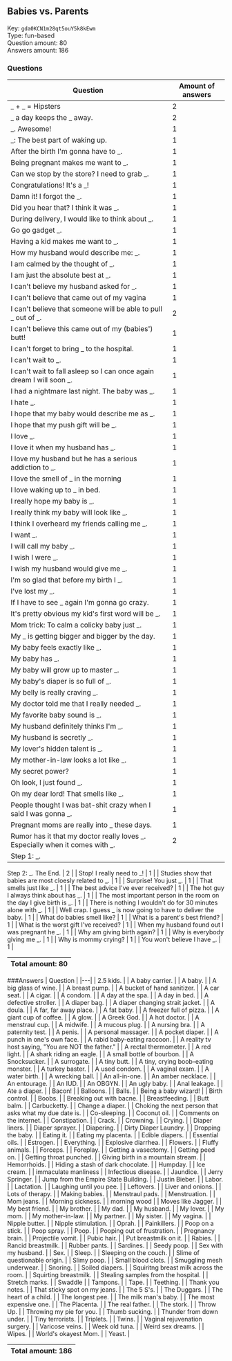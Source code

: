 ## Babies vs. Parents
Key: `gda0KCN1m28qt5ouY5k8kEwm`  
Type: fun-based  
Question amount: 80  
Answers amount: 186
### Questions
| Question | Amount of answers |
|---|---|
| _ + _ = Hipsters | 2 |
| _ a day keeps the _ away. | 2 |
| _. Awesome! | 1 |
| _: The best part of waking up. | 1 |
| After the birth I'm gonna have to _. | 1 |
| Being pregnant makes me want to _. | 1 |
| Can we stop by the store? I need to grab _. | 1 |
| Congratulations! It's a _! | 1 |
| Damn it! I forgot the _. | 1 |
| Did you hear that? I think it was _. | 1 |
| During delivery, I would like to think about _. | 1 |
| Go go gadget _. | 1 |
| Having a kid makes me want to _. | 1 |
| How my husband would describe me: _. | 1 |
| I am calmed by the thought of _. | 1 |
| I am just the absolute best at _. | 1 |
| I can't believe my husband asked for _. | 1 |
| I can't believe that came out of my vagina | 1 |
| I can't believe that someone will be able to pull _ out of _. | 2 |
| I can't believe this came out of my (babies') butt! | 1 |
| I can't forget to bring _ to the hospital. | 1 |
| I can't wait to _. | 1 |
| I can't wait to fall asleep so I can once again dream I will soon _. | 1 |
| I had a nightmare last night. The baby was _. | 1 |
| I hate _. | 1 |
| I hope that my baby would describe me as _. | 1 |
| I hope that my push gift will be _. | 1 |
| I love _. | 1 |
| I love it when my husband has _. | 1 |
| I love my husband but he has a serious addiction to _. | 1 |
| I love the smell of _ in the morning | 1 |
| I love waking up to _ in bed. | 1 |
| I really hope my baby is _. | 1 |
| I really think my baby will look like _. | 1 |
| I think I overheard my friends calling me _. | 1 |
| I want _. | 1 |
| I will call my baby _. | 1 |
| I wish I were _. | 1 |
| I wish my husband would give me _. | 1 |
| I'm so glad that before my birth I _. | 1 |
| I've lost my _. | 1 |
| If I have to see _ again I'm gonna go crazy. | 1 |
| It's pretty obvious my kid's first word will be _. | 1 |
| Mom trick: To calm a colicky baby just _. | 1 |
| My _ is getting bigger and bigger by the day. | 1 |
| My baby feels exactly like _. | 1 |
| My baby has _. | 1 |
| My baby will grow up to master _. | 1 |
| My baby's diaper is so full of _. | 1 |
| My belly is really craving _. | 1 |
| My doctor told me that I really needed _. | 1 |
| My favorite baby sound is _. | 1 |
| My husband definitely thinks I'm _. | 1 |
| My husband is secretly _. | 1 |
| My lover's hidden talent is _. | 1 |
| My mother-in-law looks a lot like _. | 1 |
| My secret power? | 1 |
| Oh look, I just found _. | 1 |
| Oh my dear lord! That smells like _. | 1 |
| People thought I was bat-shit crazy when I said I was gonna _. | 1 |
| Pregnant moms are really into _ these days. | 1 |
| Rumor has it that my doctor really loves _. Especially when it comes with _. | 2 |
| Step 1: _.
Step 2: _.
The End. | 2 |
| Stop! I really need to _! | 1 |
| Studies show that babies are most cloesly related to _. | 1 |
| Surprise! You just _. | 1 |
| That smells just like _. | 1 |
| The best advice I've ever received? | 1 |
| The hot guy I always think about has _. | 1 |
| The most important person in the room on the day I give birth is _. | 1 |
| There is nothing I wouldn't do for 30 minutes alone with _. | 1 |
| Well crap. I guess _ is now going to have to deliver the baby. | 1 |
| What do babies smell like? | 1 |
| What is a parent's best friend? | 1 |
| What is the worst gift I've received? | 1 |
| When my husband found out I was pregnant he _. | 1 |
| Why am giving birth again? | 1 |
| Why is everybody giving me _. | 1 |
| Why is mommy crying? | 1 |
| You won't believe I have _. | 1 |

|Total amount: 80|
|---|

###Answers
| Question |
|---|
| 2.5 kids. |
| A baby carrier. |
| A baby. |
| A big glass of wine. |
| A breast pump. |
| A bucket of hand sanitizer. |
| A car seat. |
| A cigar. |
| A condom. |
| A day at the spa. |
| A day in bed. |
| A defective stroller. |
| A diaper bag. |
| A diaper changing strait jacket. |
| A doula. |
| A far, far away place. |
| A fat baby. |
| A freezer full of pizza. |
| A giant cup of coffee. |
| A glow. |
| A Greek God. |
| A hot doctor. |
| A menstraul cup. |
| A midwife. |
| A mucous plug. |
| A nursing bra. |
| A paternity test. |
| A penis. |
| A personal massager. |
| A pocket diaper. |
| A punch in one's own face. |
| A rabid baby-eating raccoon. |
| A reality tv host saying, "You are NOT the father." |
| A rectal thermometer. |
| A red light. |
| A shark riding an eagle. |
| A small bottle of bourbon. |
| A Snocksucker. |
| A surrogate. |
| A tiny butt. |
| A tiny, crying boob-eating monster. |
| A turkey baster. |
| A used condom. |
| A vaginal exam. |
| A water birth. |
| A wrecking ball. |
| An all-in-one. |
| An amber necklace. |
| An entourage. |
| An IUD. |
| An OBGYN. |
| An ugly baby. |
| Anal leakage. |
| Ate a diaper. |
| Bacon! |
| Balloons. |
| Balls. |
| Being a baby wizard! |
| Birth control. |
| Boobs. |
| Breaking out with bacne. |
| Breastfeeding. |
| Butt balm. |
| Carbucketty. |
| Change a diaper. |
| Choking the next person that asks what my due date is. |
| Co-sleeping. |
| Coconut oil. |
| Comments on the internet. |
| Constipation. |
| Crack. |
| Crowning. |
| Crying. |
| Diaper liners. |
| Diaper sprayer. |
| Diapering. |
| Dirty Diaper Laundry. |
| Dropping the baby. |
| Eating it. |
| Eating my placenta. |
| Edible diapers. |
| Essential oils. |
| Estrogen. |
| Everything. |
| Explosive diarrhea. |
| Flowers. |
| Fluffy animals. |
| Forceps. |
| Foreplay. |
| Getting a vasectomy. |
| Getting peed on. |
| Getting throat punched. |
| Giving birth in a mountain stream. |
| Hemorrhoids. |
| Hiding a stash of dark chocolate. |
| Humpday. |
| Ice cream. |
| immaculate manliness |
| Infectious disease. |
| Jaundice. |
| Jerry Springer. |
| Jump from the Empire State Building. |
| Justin Bieber. |
| Labor. |
| Lactation. |
| Laughing until you pee. |
| Leftovers. |
| Liver and onions. |
| Lots of therapy. |
| Making babies. |
| Menstraul pads. |
| Menstruation. |
| Mom jeans. |
| Morning sickness. |
| morning wood |
| Moves like Jagger. |
| My best friend. |
| My brother. |
| My dad. |
| My husband. |
| My lover. |
| My mom. |
| My mother-in-law. |
| My partner. |
| My sister. |
| My vagina. |
| Nipple butter. |
| Nipple stimulation. |
| Oprah. |
| Painkillers. |
| Poop on a stick. |
| Poop spray. |
| Poop. |
| Pooping out of frustration. |
| Pregnancy brain. |
| Projectile vomit. |
| Pubic hair. |
| Put breastmilk on it. |
| Rabies. |
| Rancid breastmilk. |
| Rubber pants. |
| Sardines. |
| Seedy poop. |
| Sex with my husband. |
| Sex. |
| Sleep. |
| Sleeping on the couch. |
| Slime of questionable origin. |
| Slimy poop. |
| Small blood clots. |
| Smuggling mesh underwear. |
| Snoring. |
| Soiled diapers. |
| Squiritng breast milk across the room. |
| Squirting breastmilk. |
| Stealing samples from the hospital. |
| Stretch marks. |
| Swaddle |
| Tampons. |
| Tape. |
| Teething. |
| Thank you notes. |
| That sticky spot on my jeans. |
| The 5 S's. |
| The Duggars. |
| The heart of a child. |
| The longest pee. |
| The milk man's baby. |
| The most expensive one. |
| The Placenta. |
| The real father. |
| The stork. |
| Throw Up. |
| Throwing my pie for you. |
| Thumb sucking. |
| Thunder from down under. |
| Tiny terrorists. |
| Triplets. |
| Twins. |
| Vaginal rejuvenation surgery. |
| Varicose veins. |
| Week old tuna. |
| Weird sex dreams. |
| Wipes. |
| World's okayest Mom. |
| Yeast. |

|Total amount: 186|
|---|